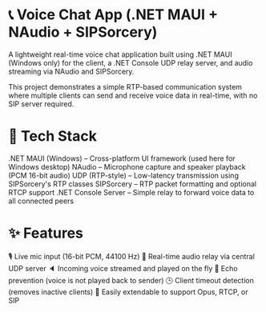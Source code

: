# 📞 Voice Chat App (.NET MAUI + NAudio + SIPSorcery)

A lightweight real-time voice chat application built using .NET MAUI (Windows only) for the client, a .NET Console UDP relay server, and audio streaming via NAudio and SIPSorcery.

This project demonstrates a simple RTP-based communication system where multiple clients can send and receive voice data in real-time, with no SIP server required.

# 🔧 Tech Stack
.NET MAUI (Windows) – Cross-platform UI framework (used here for Windows desktop)
NAudio – Microphone capture and speaker playback (PCM 16-bit audio)
UDP (RTP-style) – Low-latency transmission using SIPSorcery's RTP classes
SIPSorcery – RTP packet formatting and optional RTCP support
.NET Console Server – Simple relay to forward voice data to all connected peers

# ✨ Features
🎙️ Live mic input (16-bit PCM, 44100 Hz)
🔁 Real-time audio relay via central UDP server
🔈 Incoming voice streamed and played on the fly
🚫 Echo prevention (voice is not played back to sender)
🕒 Client timeout detection (removes inactive clients)
🔧 Easily extendable to support Opus, RTCP, or SIP
